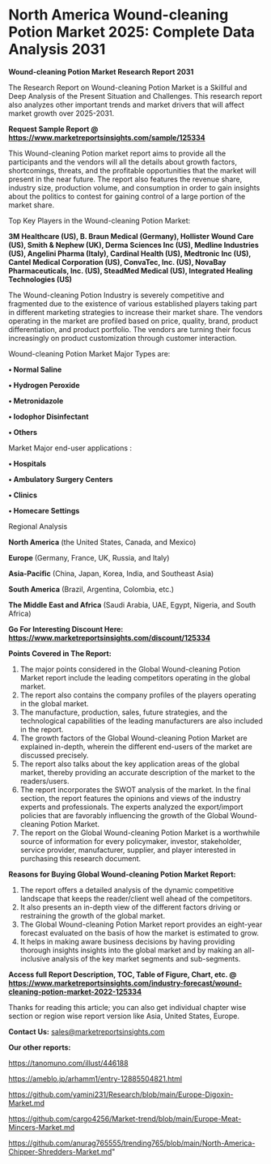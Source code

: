 # North America Wound-cleaning Potion Market 2025: Complete Data Analysis 2031

<strong>Wound-cleaning Potion Market Research Report 2031</strong>

The Research Report on Wound-cleaning Potion Market is a Skillful and Deep Analysis of the Present Situation and Challenges. This research report also analyzes other important trends and market drivers that will affect market growth over 2025-2031.

<strong>Request Sample Report @ <a href=https://www.marketreportsinsights.com/sample/125334>https://www.marketreportsinsights.com/sample/125334</a></strong>

This Wound-cleaning Potion market report aims to provide all the participants and the vendors will all the details about growth factors, shortcomings, threats, and the profitable opportunities that the market will present in the near future. The report also features the revenue share, industry size, production volume, and consumption in order to gain insights about the politics to contest for gaining control of a large portion of the market share.

Top Key Players in the Wound-cleaning Potion Market:

<strong>3M Healthcare (US), B. Braun Medical (Germany), Hollister Wound Care (US), Smith & Nephew (UK), Derma Sciences Inc (US), Medline Industries (US), Angelini Pharma (Italy), Cardinal Health (US), Medtronic Inc (US), Cantel Medical Corporation (US), ConvaTec, Inc. (US), NovaBay Pharmaceuticals, Inc. (US), SteadMed Medical (US), Integrated Healing Technologies (US)</strong>

The Wound-cleaning Potion Industry is severely competitive and fragmented due to the existence of various established players taking part in different marketing strategies to increase their market share. The vendors operating in the market are profiled based on price, quality, brand, product differentiation, and product portfolio. The vendors are turning their focus increasingly on product customization through customer interaction.

Wound-cleaning Potion Market Major Types are:

<strong>• Normal Saline

• Hydrogen Peroxide

• Metronidazole

• Iodophor Disinfectant

• Others</strong>

Market Major end-user applications :

<strong>• Hospitals

• Ambulatory Surgery Centers

• Clinics

• Homecare Settings</strong>

Regional Analysis

</u><strong><b>North America</b></strong> (the United States, Canada, and Mexico)

<strong><b>Europe </b></strong>(Germany, France, UK, Russia, and Italy)

<strong><b>Asia-Pacific</b></strong> (China, Japan, Korea, India, and Southeast Asia)

<strong><b>South America</b></strong> (Brazil, Argentina, Colombia, etc.)

<strong><b>The Middle East and Africa</b></strong> (Saudi Arabia, UAE, Egypt, Nigeria, and South Africa)

<strong>Go For Interesting Discount Here: <a href=https://www.marketreportsinsights.com/discount/125334>https://www.marketreportsinsights.com/discount/125334</a></strong>

<strong>Points Covered in The Report:</strong>
<ol>
  <li>The major points considered in the Global Wound-cleaning Potion Market report include the leading competitors operating in the global market.</li>
  <li>The report also contains the company profiles of the players operating in the global market.</li>
  <li>The manufacture, production, sales, future strategies, and the technological capabilities of the leading manufacturers are also included in the report.</li>
  <li>The growth factors of the Global Wound-cleaning Potion Market are explained in-depth, wherein the different end-users of the market are discussed precisely.</li>
  <li>The report also talks about the key application areas of the global market, thereby providing an accurate description of the market to the readers/users.</li>
  <li>The report incorporates the SWOT analysis of the market. In the final section, the report features the opinions and views of the industry experts and professionals. The experts analyzed the export/import policies that are favorably influencing the growth of the Global Wound-cleaning Potion Market.</li>
  <li>The report on the Global Wound-cleaning Potion Market is a worthwhile source of information for every policymaker, investor, stakeholder, service provider, manufacturer, supplier, and player interested in purchasing this research document.</li>
</ol>
<strong>Reasons for Buying Global Wound-cleaning Potion Market Report:</strong>

<ol>
  <li>The report offers a detailed analysis of the dynamic competitive landscape that keeps the reader/client well ahead of the competitors.</li>
  <li>It also presents an in-depth view of the different factors driving or restraining the growth of the global market.</li>
  <li>The Global Wound-cleaning Potion Market report provides an eight-year forecast evaluated on the basis of how the market is estimated to grow.</li>
  <li>It helps in making aware business decisions by having providing thorough insights insights into the global market and by making an all-inclusive analysis of the key market segments and sub-segments.</li>
</ol>
<strong>Access full Report Description, TOC, Table of Figure, Chart, etc. @ <a href=https://www.marketreportsinsights.com/industry-forecast/wound-cleaning-potion-market-2022-125334>https://www.marketreportsinsights.com/industry-forecast/wound-cleaning-potion-market-2022-125334</a></strong>


Thanks for reading this article; you can also get individual chapter wise section or region wise report version like Asia, United States, Europe.

<strong>Contact Us:</strong>
sales@marketreportsinsights.com

<strong>Our other reports:</strong>

<a href=https://tanomuno.com/illust/446188>https://tanomuno.com/illust/446188</a>

<a href=https://ameblo.jp/arhamm1/entry-12885504821.html>https://ameblo.jp/arhamm1/entry-12885504821.html</a>

<a href=https://github.com/yamini231/Research/blob/main/Europe-Digoxin-Market.md>https://github.com/yamini231/Research/blob/main/Europe-Digoxin-Market.md</a>

<a href=https://github.com/cargo4256/Market-trend/blob/main/Europe-Meat-Mincers-Market.md>https://github.com/cargo4256/Market-trend/blob/main/Europe-Meat-Mincers-Market.md</a>

<a href=https://github.com/anurag765555/trending765/blob/main/North-America-Chipper-Shredders-Market.md>https://github.com/anurag765555/trending765/blob/main/North-America-Chipper-Shredders-Market.md</a>"
